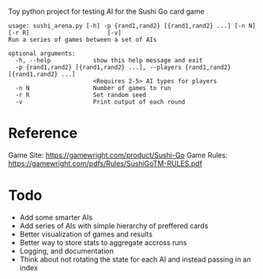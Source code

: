 
Toy python project for testing AI for the Sushi Go card game

```
usage: sushi_arena.py [-h] -p {rand1,rand2} [{rand1,rand2} ...] [-n N] [-r R]                      [-v]
Run a series of games between a set of AIs

optional arguments:
  -h, --help            show this help message and exit
  -p {rand1,rand2} [{rand1,rand2} ...], --players {rand1,rand2} [{rand1,rand2} ...]
                        <Requires 2-5> AI types for players
  -n N                  Number of games to run
  -r R                  Set random seed
  -v                    Print output of each round
```

# Reference
Game Site: https://gamewright.com/product/Sushi-Go
Game Rules: https://gamewright.com/pdfs/Rules/SushiGoTM-RULES.pdf

# Todo
  * Add some smarter AIs
  * Add series of AIs with simple hierarchy of preffered cards
  * Better visualization of games and results
  * Better way to store stats to aggregate accross runs
  * Logging, and documentation
  * Think about not rotating the state for each AI and instead passing in an index
